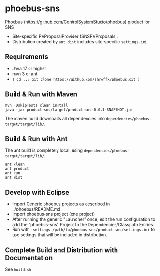 # phoebus-sns

Phoebus (https://github.com/ControlSystemStudio/phoebus) product for SNS

 * Site-specific PVProposalProvider (SNSPVProposals).
 * Distribution created by `ant dist` includes site-specific `settings.ini`

## Requirements
 * Java 17 or higher
 * mvn 3 or ant
 * `( cd ..; git clone https://github.com/shroffk/phoebus.git )`

## Build & Run with Maven
```
mvn -DskipTests clean install
java -jar product-sns/target/product-sns-0.0.1-SNAPSHOT.jar 
```

The maven build downloads all dependencies into `dependencies/phoebus-target/target/lib/`.

## Build & Run with Ant

The ant build is completely local, using `dependencies/phoebus-target/target/lib/`.

```
ant clean
ant product
ant run
ant dist
```

## Develop with Eclipse
 * Import Generic phoebus projects as described in ../phoebus/README.md
 * Import phoebus-sns project (one project)
 * After running the generic "Launcher" once, edit the run configuration
   to add the "phoebus-sns" Project to the Dependencies/Classpath Entries.
 * Run with `-settings /path/to/phoebus-sns/product-sns/settings.ini` to use
   settings that will be included in distribution.
 

## Complete Build and Distribution with Documentation

See `build.sh`
